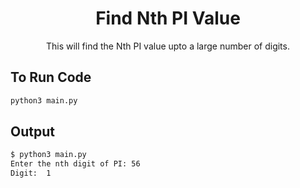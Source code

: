 <div align="center">

# Find Nth PI Value

This will find the Nth PI value upto a large number of digits.

</div>

## To Run Code

```bash
python3 main.py
```

## Output

```bash
$ python3 main.py
Enter the nth digit of PI: 56
Digit:  1
```
